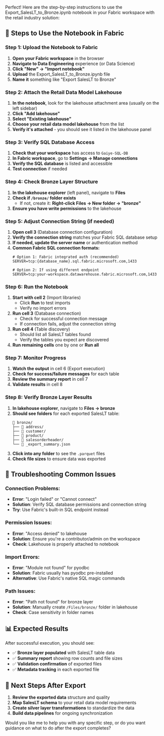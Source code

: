 Perfect! Here are the step-by-step instructions to use the Export_SalesLT_to_Bronze.ipynb notebook in your Fabric workspace with the retail industry solution:

## 🚀 **Steps to Use the Notebook in Fabric**

### **Step 1: Upload the Notebook to Fabric**
1. **Open your Fabric workspace** in the browser
2. **Navigate to Data Engineering** experience (or Data Science)
3. **Click "New" → "Import notebook"**
4. **Upload** the Export_SalesLT_to_Bronze.ipynb file
5. **Name it** something like "Export SalesLT to Bronze"

### **Step 2: Attach the Retail Data Model Lakehouse**
1. **In the notebook**, look for the lakehouse attachment area (usually on the left sidebar)
2. **Click "Add lakehouse"**
3. **Select "Existing lakehouse"**
4. **Choose your retail data model lakehouse** from the list
5. **Verify it's attached** - you should see it listed in the lakehouse panel

### **Step 3: Verify SQL Database Access**
1. **Check that your workspace** has access to `Gaiye-SQL-DB`
2. **In Fabric workspace**, go to **Settings → Manage connections**
3. **Verify the SQL database** is listed and accessible
4. **Test connection** if needed

### **Step 4: Check Bronze Layer Structure**
1. **In the lakehouse explorer** (left panel), navigate to **Files**
2. **Check if `/bronze/` folder exists**
   - If not, create it: **Right-click Files → New folder → "bronze"**
3. **Ensure you have write permissions** to the lakehouse

### **Step 5: Adjust Connection String (if needed)**
1. **Open cell 3** (Database connection configuration)
2. **Verify the connection string** matches your Fabric SQL database setup
3. **If needed, update the server name** or authentication method
4. **Common Fabric SQL connection formats:**
   ```
   # Option 1: Fabric integrated auth (recommended)
   SERVER=tcp:{database_name}.sql.fabric.microsoft.com,1433
   
   # Option 2: If using different endpoint
   SERVER=tcp:your-workspace.datawarehouse.fabric.microsoft.com,1433
   ```

### **Step 6: Run the Notebook**
1. **Start with cell 2** (Import libraries)
   - Click **Run** to test imports
   - Verify no import errors
2. **Run cell 3** (Database connection)
   - Check for successful connection message
   - If connection fails, adjust the connection string
3. **Run cell 4** (Table discovery)
   - Should list all SalesLT tables found
   - Verify the tables you expect are discovered
4. **Run remaining cells** one by one or **Run all**

### **Step 7: Monitor Progress**
1. **Watch the output** in cell 6 (Export execution)
2. **Check for success/failure messages** for each table
3. **Review the summary report** in cell 7
4. **Validate results** in cell 8

### **Step 8: Verify Bronze Layer Results**
1. **In lakehouse explorer**, navigate to **Files → bronze**
2. **Should see folders** for each exported SalesLT table:
   ```
   📁 bronze/
   ├── 📂 address/
   ├── 📂 customer/
   ├── 📂 product/
   ├── 📂 salesorderheader/
   └── 📄 _export_summary.json
   ```
3. **Click into any folder** to see the `.parquet` files
4. **Check file sizes** to ensure data was exported

## 🔧 **Troubleshooting Common Issues**

### **Connection Problems:**
- **Error**: "Login failed" or "Cannot connect"
- **Solution**: Verify SQL database permissions and connection string
- **Try**: Use Fabric's built-in SQL endpoint instead

### **Permission Issues:**
- **Error**: "Access denied" to lakehouse
- **Solution**: Ensure you're a contributor/admin on the workspace
- **Check**: Lakehouse is properly attached to notebook

### **Import Errors:**
- **Error**: "Module not found" for pyodbc
- **Solution**: Fabric usually has pyodbc pre-installed
- **Alternative**: Use Fabric's native SQL magic commands

### **Path Issues:**
- **Error**: "Path not found" for bronze layer
- **Solution**: Manually create `/Files/bronze/` folder in lakehouse
- **Check**: Case sensitivity in folder names

## 📊 **Expected Results**

After successful execution, you should see:
- ✅ **Bronze layer populated** with SalesLT table data
- ✅ **Summary report** showing row counts and file sizes
- ✅ **Validation confirmation** of exported files
- ✅ **Metadata tracking** in each exported file

## 🎯 **Next Steps After Export**

1. **Review the exported data** structure and quality
2. **Map SalesLT schema** to your retail data model requirements
3. **Create silver layer transformations** to standardize the data
4. **Build data pipelines** for ongoing synchronization

Would you like me to help you with any specific step, or do you want guidance on what to do after the export completes?